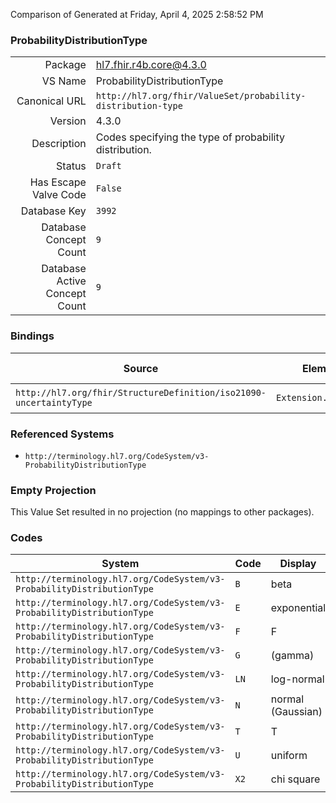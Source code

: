 Comparison of 
Generated at Friday, April 4, 2025 2:58:52 PM

### ProbabilityDistributionType

|      |     |
| ---: | --- |
| Package | hl7.fhir.r4b.core@4.3.0 |
| VS Name | ProbabilityDistributionType |
| Canonical URL | `http://hl7.org/fhir/ValueSet/probability-distribution-type` |
| Version | 4.3.0 |
| Description | Codes specifying the type of probability distribution. |
| Status | `Draft` |
| Has Escape Valve Code | `False` |
| Database Key | `3992` |
| Database Concept Count | `9` |
| Database Active Concept Count | `9` |
### Bindings

| Source | Element | Binding | Strength | Element Short |
| ------ | ------- | ------- | -------- | ------------- |
| `http://hl7.org/fhir/StructureDefinition/iso21090-uncertaintyType` | `Extension.value[x]` | `http://hl7.org/fhir/ValueSet/probability-distribution-type\|4.3.0` | `Required` | Value of extension |

### Referenced Systems

* `http://terminology.hl7.org/CodeSystem/v3-ProbabilityDistributionType`
### Empty Projection

This Value Set resulted in no projection (no mappings to other packages).

### Codes

| System | Code | Display |
| ------ | ---- | ------- |
| `http://terminology.hl7.org/CodeSystem/v3-ProbabilityDistributionType` | `B` | beta |
| `http://terminology.hl7.org/CodeSystem/v3-ProbabilityDistributionType` | `E` | exponential |
| `http://terminology.hl7.org/CodeSystem/v3-ProbabilityDistributionType` | `F` | F |
| `http://terminology.hl7.org/CodeSystem/v3-ProbabilityDistributionType` | `G` | (gamma) |
| `http://terminology.hl7.org/CodeSystem/v3-ProbabilityDistributionType` | `LN` | log-normal |
| `http://terminology.hl7.org/CodeSystem/v3-ProbabilityDistributionType` | `N` | normal (Gaussian) |
| `http://terminology.hl7.org/CodeSystem/v3-ProbabilityDistributionType` | `T` | T |
| `http://terminology.hl7.org/CodeSystem/v3-ProbabilityDistributionType` | `U` | uniform |
| `http://terminology.hl7.org/CodeSystem/v3-ProbabilityDistributionType` | `X2` | chi square |
